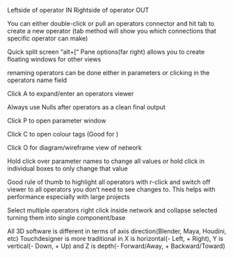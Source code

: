 Leftside of operator IN 
Rightside of operator OUT

You can either double-click or pull an operators connector and hit tab to create a new operator (tab method will show you which connections that specific operator can make)

Quick split screen “alt+[“
Pane options(far right) allows you to create floating windows for other views

renaming operators can be done either in parameters or clicking in the operators name field

Click A to expand/enter an operators viewer

Always use Nulls after operators as a clean final output

Click P to open parameter window

Click C to open colour tags (Good for )

Click O for diagram/wireframe view of network

Hold click over parameter names to change all values or hold click in individual boxes to only change that value

Good rule of thumb to highlight all operators with r-click and switch off viewer to all operators you don’t need to see changes to. This helps with performance especially with large projects

Select multiple operators right click inside network and collapse selected turning them into single component/base

All 3D software is different in terms of axis direction(Blender, Maya, Houdini, etc) Touchdesigner is more traditional in X is horizontal(- Left, + Right), Y is vertical(- Down, + Up) and Z is depth(- Forward/Away, + Backward/Toward)
